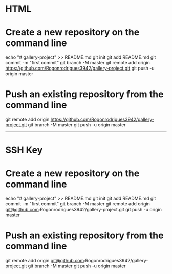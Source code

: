 # HTML

# Create a new repository on the command line

echo "# gallery-project" >> README.md
git init
git add README.md
git commit -m "first commit"
git branch -M master
git remote add origin https://github.com/Rogonrodrigues3942/gallery-project.git
git push -u origin master


# Push an existing repository from the command line

git remote add origin https://github.com/Rogonrodrigues3942/gallery-project.git
git branch -M master
git push -u origin master

--------------------------------------------------------------------------------

# SSH Key

# Create a new repository on the command line

echo "# gallery-project" >> README.md
git init
git add README.md
git commit -m "first commit"
git branch -M master
git remote add origin git@github.com:Rogonrodrigues3942/gallery-project.git
git push -u origin master


# Push an existing repository from the command line  

git remote add origin git@github.com:Rogonrodrigues3942/gallery-project.git
git branch -M master
git push -u origin master
